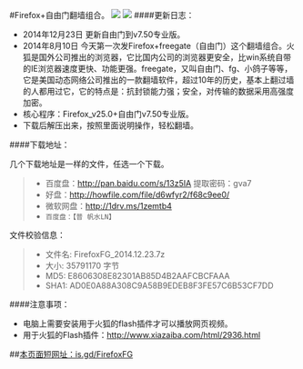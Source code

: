 #Firefox+自由门翻墙组合。 ![](https://oq1gjg.bl3301.livefilestore.com/y2mRG7yo6_G_PPX7KLZtVtfrjCYBM7Y8Yb62J9cXCGfiGYTHJnfvYzARuNdd4My_NCZKX1VnLXbcwePJ32rATNlVqCvXwbKo5gmxyDBe5V3WVBw_poRsH2mrxO9gkZVWHQN/ff48.ico?psid=1) ![](https://oq1gjg.bl3301.livefilestore.com/y2mcrdK1EfhCIyqNJJzpQT-ITZANtF6Uo4H8bBssF-QG32WpG9SOduVLnGUJ6tKvv03j7Fw8EKP70JRELZtejXYWFPHqGR3SWSvxD1VkXQWnNHumoO_EXwjf-_KcUhAXT0a/201101101026574d2a6e71910f6.gif?psid=1)
####更新日志：
* 2014年12月23日 更新自由门到v7.50专业版。
* 2014年8月10日 今天第一次发Firefox+freegate（自由门）这个翻墙组合。火狐是国外公司推出的浏览器，它比国内公司的浏览器更安全，比win系统自带的IE浏览器速度更快、功能更强。freegate，又叫自由门、fg、小鸽子等等，它是美国动态网络公司推出的一款翻墙软件，超过10年的历史，基本上翻过墙的人都用过它，它的特点是：抗封锁能力强；安全，对传输的数据采用高强度加密。
* 核心程序：Firefox_v25.0+自由门v7.50专业版。
* 下载后解压出来，按照里面说明操作，轻松翻墙。

####下载地址：

 几个下载地址是一样的文件，任选一个下载。
> * 百度盘：http://pan.baidu.com/s/13z5IA 提取密码：gva7
> * 好盘：http://howfile.com/file/d6wfyr2/f68c9ee0/
> * 微软网盘：http://1drv.ms/1zemtb4
> * `百度盘：【普 帆水LN】`

 文件校验信息：

>  * 文件名: FirefoxFG_2014.12.23.7z
>  * 大小: 35791170 字节
>  * MD5: E8606308E82301AB85D4B2AAFCBCFAAA
>  * SHA1: AD0E0A88A308C9A58B9EDEB8F3FE57C6B53CF7DD

####注意事项：
* 电脑上需要安装用于火狐的flash插件才可以播放网页视频。
 *  用于火狐的Flash插件：http://www.xiazaiba.com/html/2936.html

##[本页面短网址：is.gd/FirefoxFG](http://is.gd/FirefoxFG)

